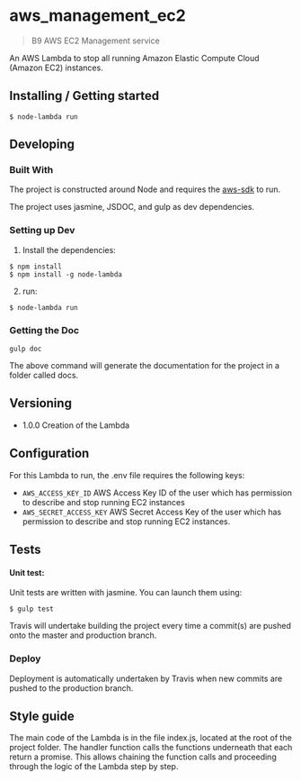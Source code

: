 # aws_management_ec2
> B9 AWS EC2 Management service

An AWS Lambda to stop all running Amazon Elastic Compute Cloud (Amazon EC2) instances.

## Installing / Getting started

```shell
$ node-lambda run
```

## Developing

### Built With
The project is constructed around Node and requires the [aws-sdk](https://www.npmjs.com/package/aws-sdk) to run.

The project uses jasmine, JSDOC, and gulp as dev dependencies.

### Setting up Dev
1. Install the dependencies:
```shell
$ npm install
$ npm install -g node-lambda
```

2. run:
```shell
$ node-lambda run
```

### Getting the Doc

```shell
gulp doc
```

The above command will generate the documentation for the project in a folder called docs.

## Versioning

- 1.0.0 Creation of the Lambda

## Configuration

For this Lambda to run, the .env file requires the following keys:

- ```AWS_ACCESS_KEY_ID``` AWS Access Key ID of the user which has permission to describe and stop running EC2 instances
- ```AWS_SECRET_ACCESS_KEY``` AWS Secret Access Key of the user which has permission to describe and stop running EC2 instances.


## Tests

#### Unit test:
Unit tests are written with jasmine. You can launch them using:

```shell
$ gulp test
```

Travis will undertake building the project every time a commit(s) are pushed onto the master and production branch.

### Deploy

Deployment is automatically undertaken by Travis when new commits are pushed to the production branch.

## Style guide

The main code of the Lambda is in the file index.js, located at the root of the project folder. The handler function calls the functions underneath that each return a promise. This allows chaining the function calls and proceeding through the logic of the Lambda step by step.

